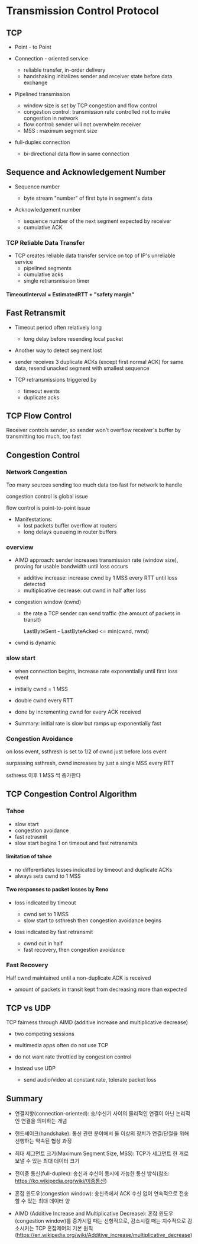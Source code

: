 # Transmission Control Protocol

## TCP

- Point - to Point
- Connection - oriented service
  - reliable transfer, in-order delivery
  - handshaking initializes sender and receiver state before data exchange

- Pipelined transmission
  - window size is set by TCP congestion and flow control
  - congestion control: transmission rate controlled not to make congestion in network
  - flow control: sender will not overwhelm receiver
  - MSS : maximum segment size

- full-duplex connection
  - bi-directional data flow in same connection

## Sequence and Acknowledgement Number

- Sequence number
  - byte stream "number" of first byte in segment's data

- Acknowledgement number
  - sequence number of the next segment expected by receiver
  - cumulative ACK

### TCP Reliable Data Transfer

- TCP creates reliable data transfer service on top of IP's unreliable service
  - pipelined segments
  - cumulative acks
  - single retransmission timer

#### TimeoutInterval = EstimatedRTT + "safety margin"

## Fast Retransmit

- Timeout period often relatively long
  - long delay before resending local packet

- Another way to detect segment lost
- sender receives 3 duplicate ACKs (except first normal ACK) for same data, resend unacked segment with smallest sequence
- TCP retransmissions triggered by
  - timeout events
  - duplicate acks

## TCP Flow Control

Receiver controls sender, so sender won't overflow receiver's buffer by transmitting too much, too fast

## Congestion Control

### Network Congestion

Too many sources sending too much data too fast for network to handle

congestion control is global issue

flow control is point-to-point issue

- Manifestations:
  - lost packets buffer overflow at routers
  - long delays queueing in router buffers 

### overview

- AIMD approach: sender increases transmission rate (window size), proving for usable bandwidth until loss occurs
  - additive increase: increase cwnd by 1 MSS every RTT until loss detected
  - multiplicative decrease: cut cwnd in half after loss 

- congestion window (cwnd)

  - the rate a TCP sender can send traffic (the amount of packets in transit)

    LastByteSent - LastByteAcked <= min(cwnd, rwnd)

- cwnd is dynamic

### slow start

- when connection begins, increase rate exponentially until first loss event
- initially cwnd = 1 MSS
- double cwnd every RTT
- done by incrementing cwnd for every ACK received

- Summary: initial rate is slow but ramps up exponentially fast

### Congestion Avoidance

on loss event, ssthresh is set to 1/2 of cwnd just before loss event

surpassing ssthresh, cwnd increases by just a single MSS every RTT

ssthress 이후 1 MSS 씩 증가한다



## TCP Congestion Control Algorithm

### Tahoe

- slow start
- congestion avoidance
- fast retrasmit
- slow start begins 1 on timeout and fast retransmits

#### limitation of tahoe

- no differentiates losses indicated by timeout and duplicate ACKs
- always sets cwnd to 1 MSS

#### Two responses to packet losses by Reno

- loss indicated by timeout
  - cwnd set to 1 MSS
  - slow start to ssthresh then congestion avoidance begins

- loss indicated by fast retransmit
  - cwnd cut in half
  - fast recovery, then congestion avoidance

### Fast Recovery

Half cwnd maintained until a non-duplicate ACK is received

- amount of packets in transit kept from decreasing more than expected

  

## TCP vs UDP

TCP fairness through AIMD (additive increase and multiplicative decrease)

- two competing sessions

- multimedia apps often do not use TCP
- do not want rate throttled by congestion control
- Instead use UDP
  - send audio/video at constant rate, tolerate packet loss 

## Summary

-  연결지향(connection-oriented): 송/수신기 사이의 물리적인 연결이 아닌 논리적인 연결을 의미하는 개념

- 핸드셰이크(handshake): 통신 관련 분야에서 둘 이상의 장치가 연결/단절을 위해 선행하는 약속된 협상 과정

- 최대 세그먼트 크기(Maximum Segment Size, MSS): TCP가 세그먼트 한 개로 보낼 수 있는 최대 데이터 크기

- 전이중 통신(full-duplex): 송신과 수신이 동시에 가능한 통신 방식(참조: https://ko.wikipedia.org/wiki/이중통신)

- 혼잡 윈도우(congestion window): 송신측에서 ACK 수신 없이 연속적으로 전송할 수 있는 최대 데이터 양

- AIMD (Additive Increase and Multiplicative Decrease): 혼잡 윈도우(congestion window)를 증가시킬 때는 선형적으로, 감소시킬 때는 지수적으로 감소시키는 TCP 혼잡제어의 기본 원칙 (https://en.wikipedia.org/wiki/Additive_increase/multiplicative_decrease)

